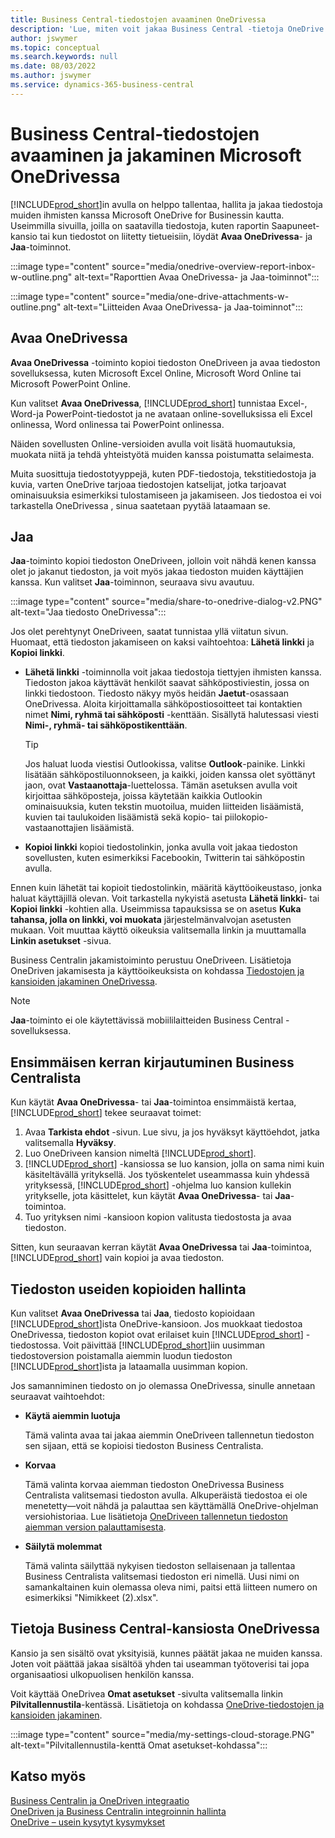```yaml
---
title: Business Central-tiedostojen avaaminen OneDrivessa
description: 'Lue, miten voit jakaa Business Central -tietoja OneDrive for Businessin kautta.'
author: jswymer
ms.topic: conceptual
ms.search.keywords: null
ms.date: 08/03/2022
ms.author: jswymer
ms.service: dynamics-365-business-central
---
```

# <a name="opening-and-sharing-business-central-files-in-microsoft-onedrive"></a>Business Central-tiedostojen avaaminen ja jakaminen Microsoft OneDrivessa

[!INCLUDE[prod_short](includes/prod_short.md)]in avulla on helppo tallentaa, hallita ja jakaa tiedostoja muiden ihmisten kanssa Microsoft OneDrive for Businessin kautta. Useimmilla sivuilla, joilla on saatavilla tiedostoja, kuten raportin Saapuneet-kansio tai kun tiedostot on liitetty tietueisiin, löydät **Avaa OneDrivessa**- ja **Jaa**-toiminnot.


:::image type="content" source="media/onedrive-overview-report-inbox-w-outline.png" alt-text="Raporttien Avaa OneDrivessa- ja Jaa-toiminnot":::


:::image type="content" source="media/one-drive-attachments-w-outline.png" alt-text="Liitteiden Avaa OneDrivessa- ja Jaa-toiminnot":::


## <a name="open-in-onedrive"></a>Avaa OneDrivessa

**Avaa OneDrivessa** -toiminto kopioi tiedoston OneDriveen ja avaa tiedoston sovelluksessa, kuten Microsoft Excel Online, Microsoft Word Online tai Microsoft PowerPoint Online. 

<!--## Working with different types of files-->

Kun valitset **Avaa OneDrivessa**, [!INCLUDE[prod_short](includes/prod_short.md)] tunnistaa Excel-, Word-ja PowerPoint-tiedostot ja ne avataan online-sovelluksissa eli Excel onlinessa, Word onlinessa tai PowerPoint onlinessa. 

Näiden sovellusten Online-versioiden avulla voit lisätä huomautuksia, muokata niitä ja tehdä yhteistyötä muiden kanssa poistumatta selaimesta.

Muita suosittuja tiedostotyyppejä, kuten PDF-tiedostoja, tekstitiedostoja ja kuvia, varten OneDrive tarjoaa tiedostojen katselijat, jotka tarjoavat ominaisuuksia esimerkiksi tulostamiseen ja jakamiseen. Jos tiedostoa ei voi tarkastella OneDrivessa , sinua saatetaan pyytää lataamaan se.

## <a name="share"></a>Jaa

**Jaa**-toiminto kopioi tiedoston OneDriveen, jolloin voit nähdä kenen kanssa olet jo jakanut tiedoston, ja voit myös jakaa tiedoston muiden käyttäjien kanssa. Kun valitset **Jaa**-toiminnon, seuraava sivu avautuu.

:::image type="content" source="media/share-to-onedrive-dialog-v2.PNG" alt-text="Jaa tiedosto OneDrivessa":::

Jos olet perehtynyt OneDriveen, saatat tunnistaa yllä viitatun sivun. Huomaat, että tiedoston jakamiseen on kaksi vaihtoehtoa: **Lähetä linkki** ja **Kopioi linkki**.

- **Lähetä linkki** -toiminnolla voit jakaa tiedostoja tiettyjen ihmisten kanssa. Tiedoston jakoa käyttävät henkilöt saavat sähköpostiviestin, jossa on linkki tiedostoon. Tiedosto näkyy myös heidän **Jaetut**-osassaan OneDrivessa. Aloita kirjoittamalla sähköpostiosoitteet tai kontaktien nimet **Nimi, ryhmä tai sähköposti** -kenttään. Sisällytä halutessasi viesti **Nimi-, ryhmä- tai sähköpostikenttään**.

  > [!TIP]
  > Jos haluat luoda viestisi Outlookissa, valitse **Outlook**-painike. Linkki lisätään sähköpostiluonnokseen, ja kaikki, joiden kanssa olet syöttänyt jaon, ovat **Vastaanottaja**-luettelossa. Tämän asetuksen avulla voit kirjoittaa sähköposteja, joissa käytetään kaikkia Outlookin ominaisuuksia, kuten tekstin muotoilua, muiden liitteiden lisäämistä, kuvien tai taulukoiden lisäämistä sekä kopio- tai piilokopio-vastaanottajien lisäämistä.

- **Kopioi linkki** kopioi tiedostolinkin, jonka avulla voit jakaa tiedoston sovellusten, kuten esimerkiksi Facebookin, Twitterin tai sähköpostin avulla. 

Ennen kuin lähetät tai kopioit tiedostolinkin, määritä käyttöoikeustaso, jonka haluat käyttäjillä olevan. Voit tarkastella nykyistä asetusta **Lähetä linkki**- tai **Kopioi linkki** -kohtien alla. Useimmissa tapauksissa se on asetus **Kuka tahansa, jolla on linkki, voi muokata** järjestelmänvalvojan asetusten mukaan. Voit muuttaa käyttö oikeuksia valitsemalla linkin ja muuttamalla **Linkin asetukset** -sivua.

Business Centralin jakamistoiminto perustuu OneDriveen. Lisätietoja OneDriven jakamisesta ja käyttöoikeuksista on kohdassa [Tiedostojen ja kansioiden jakaminen OneDrivessa](https://support.microsoft.com/en-us/office/share-onedrive-files-and-folders-9fcc2f7d-de0c-4cec-93b0-a82024800c07).

> [!NOTE]
> **Jaa**-toiminto ei ole käytettävissä mobiililaitteiden Business Central -sovelluksessa.

## <a name="first-time-sign-in-from-business-central"></a>Ensimmäisen kerran kirjautuminen Business Centralista

Kun käytät **Avaa OneDrivessa**- tai **Jaa**-toimintoa ensimmäistä kertaa, [!INCLUDE[prod_short](includes/prod_short.md)] tekee seuraavat toimet:

1. Avaa **Tarkista ehdot** -sivun. Lue sivu, ja jos hyväksyt käyttöehdot, jatka valitsemalla **Hyväksy**.
2. Luo OneDriveen kansion nimeltä [!INCLUDE[prod_short](includes/prod_short.md)]. 
3. [!INCLUDE[prod_short](includes/prod_short.md)] -kansiossa se luo kansion, jolla on sama nimi kuin käsiteltävällä yrityksellä. Jos työskentelet useammassa kuin yhdessä yrityksessä, [!INCLUDE[prod_short](includes/prod_short.md)] -ohjelma luo kansion kullekin yritykselle, jota käsittelet, kun käytät **Avaa OneDrivessa**- tai **Jaa**-toimintoa. 
4. Tuo yrityksen nimi -kansioon kopion valitusta tiedostosta ja avaa tiedoston. 

Sitten, kun seuraavan kerran käytät **Avaa OneDrivessa** tai **Jaa**-toimintoa, [!INCLUDE[prod_short](includes/prod_short.md)] vain kopioi ja avaa tiedoston. 

## <a name="managing-multiple-copies-of-a-file"></a>Tiedoston useiden kopioiden hallinta

Kun valitset **Avaa OneDrivessa** tai **Jaa**, tiedosto kopioidaan [!INCLUDE[prod_short](includes/prod_short.md)]ista OneDrive-kansioon. Jos muokkaat tiedostoa OneDrivessa, tiedoston kopiot ovat erilaiset kuin [!INCLUDE[prod_short](includes/prod_short.md)] -tiedostossa. Voit päivittää [!INCLUDE[prod_short](includes/prod_short.md)]iin uusimman tiedostoversion poistamalla aiemmin luodun tiedoston [!INCLUDE[prod_short](includes/prod_short.md)]ista ja lataamalla uusimman kopion.

Jos samanniminen tiedosto on jo olemassa OneDrivessa, sinulle annetaan seuraavat vaihtoehdot:

- **Käytä aiemmin luotuja**

  Tämä valinta avaa tai jakaa aiemmin OneDriveen tallennetun tiedoston sen sijaan, että se kopioisi tiedoston Business Centralista.
  
- **Korvaa**
  
  Tämä valinta korvaa aiemman tiedoston OneDrivessa Business Centralista valitsemasi tiedoston avulla. Alkuperäistä tiedostoa ei ole menetetty&mdash;voit nähdä ja palauttaa sen käyttämällä OneDrive-ohjelman versiohistoriaa. Lue lisätietoja [OneDriveen tallennetun tiedoston aiemman version palauttamisesta](https://support.microsoft.com/office/restore-a-previous-version-of-a-file-stored-in-onedrive-159cad6d-d76e-4981-88ef-de6e96c93893).

- **Säilytä molemmat**

  Tämä valinta säilyttää nykyisen tiedoston sellaisenaan ja tallentaa Business Centralista valitsemasi tiedoston eri nimellä. Uusi nimi on samankaltainen kuin olemassa oleva nimi, paitsi että liitteen numero on esimerkiksi "Nimikkeet (2).xlsx".

## <a name="about-your-business-central-folder-on-onedrive"></a>Tietoja Business Central-kansiosta OneDrivessa

Kansio ja sen sisältö ovat yksityisiä, kunnes päätät jakaa ne muiden kanssa. Joten voit päättää jakaa sisältöä yhden tai useamman työtoverisi tai jopa organisaatiosi ulkopuolisen henkilön kanssa. 

Voit käyttää OneDrivea **Omat asetukset** -sivulta valitsemalla linkin **Pilvitallennustila**-kentässä. Lisätietoja on kohdassa [OneDrive-tiedostojen ja kansioiden jakaminen](https://support.microsoft.com/en-us/office/share-onedrive-files-and-folders-9fcc2f7d-de0c-4cec-93b0-a82024800c07).

:::image type="content" source="media/my-settings-cloud-storage.PNG" alt-text="Pilvitallennustila-kenttä Omat asetukset-kohdassa":::

<!--## Extending the Connection to OneDrive
You can create an extension and connect it to... For more information, see...-->

## <a name="see-also"></a>Katso myös

[Business Centralin ja OneDriven integraatio](across-onedrive-overview.md)  
[OneDriven ja Business Centralin integroinnin hallinta](admin-onedrive-integration.md)  
[OneDrive – usein kysytyt kysymykset](admin-onedrive-faq.md)
